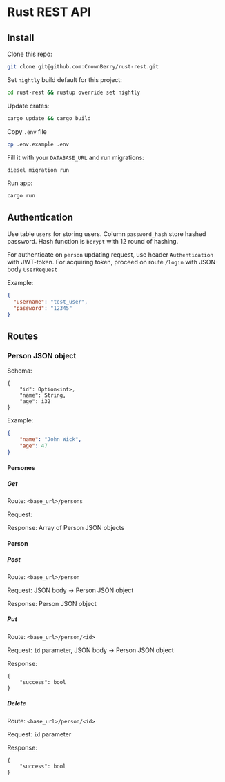 # Rust REST API 

## Install

Clone this repo:
```bash
git clone git@github.com:CrownBerry/rust-rest.git
```
Set `nightly` build default for this project:
```bash
cd rust-rest && rustup override set nightly
```
Update crates:
```bash
cargo update && cargo build
```
Copy `.env` file
```bash
cp .env.example .env
```
Fill it with your `DATABASE_URL` and run migrations:
```bash
diesel migration run
```
Run app:
```bash
cargo run
```
## Authentication

Use table `users` for storing users. Column `password_hash` store hashed password. 
Hash function is `bcrypt` with 12 round of hashing.

For authenticate on `person` updating request, use header `Authentication` with JWT-token.
For acquiring token, proceed on route `/login` with JSON-body `UserRequest`

Example:
```json
{
  "username": "test_user",
  "password": "12345"
}
```

## Routes
### Person JSON object
Schema:
```metadata json
{
    "id": Option<int>,
    "name": String,
    "age": i32
}
```
Example:
```json
{
    "name": "John Wick",
    "age": 47
}
```
#### Persones
##### Get
Route: `<base_url>/persons`

Request:

Response: Array of Person JSON objects

#### Person
##### Post
Route: `<base_url>/person`

Request: JSON body -> Person JSON object

Response: Person JSON object
##### Put
Route: `<base_url>/person/<id>`

Request: `id` parameter, JSON body -> Person JSON object

Response:
```metadata json
{
    "success": bool
}
```
##### Delete
Route: `<base_url>/person/<id>`

Request: `id` parameter

Response:
```metadata json
{
    "success": bool
}
```
